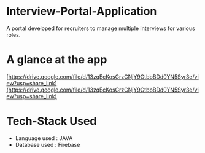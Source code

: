 # Interview-Portal-Application
A portal developed for recruiters to manage multiple interviews for various roles.

# A glance at the app
[https://drive.google.com/file/d/13zqEcKosGrzCNjY9GtbbBDd0YN5Syr3e/view?usp=share_link](https://drive.google.com/file/d/13zqEcKosGrzCNjY9GtbbBDd0YN5Syr3e/view?usp=share_link)

# Tech-Stack Used
* Language used : JAVA
* Database used : Firebase
